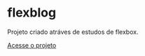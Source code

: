 # flexblog

Projeto criado atráves de estudos de flexbox.

<a href="https://rebecaklopes.github.io/flexblog/">Acesse o projeto</a>
